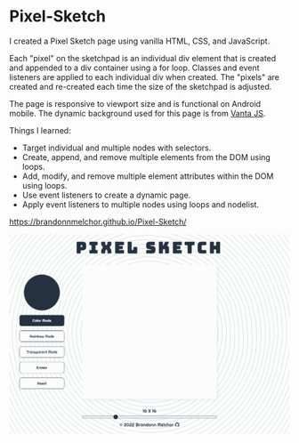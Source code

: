 # Pixel-Sketch

I created a Pixel Sketch page using vanilla HTML, CSS, and JavaScript.

Each "pixel" on the sketchpad is an individual div element that is created and appended to a div container using a for loop. Classes and event listeners are applied to each individual div when created. The "pixels" are created and re-created each time the size of the sketchpad is adjusted.

The page is responsive to viewport size and is functional on Android mobile. The dynamic background used for this page is from [Vanta JS](https://github.com/tengbao/vanta).

Things I learned:
- Target individual and multiple nodes with selectors.
- Create, append, and remove multiple elements from the DOM using loops.
- Add, modify, and remove multiple element attributes within the DOM using loops.
- Use event listeners to create a dynamic page.
- Apply event listeners to multiple nodes using loops and nodelist.

https://brandonnmelchor.github.io/Pixel-Sketch/

![](https://github.com/brandonnmelchor/Pixel-Sketch/blob/main/media/screenshot.png?raw=true)
